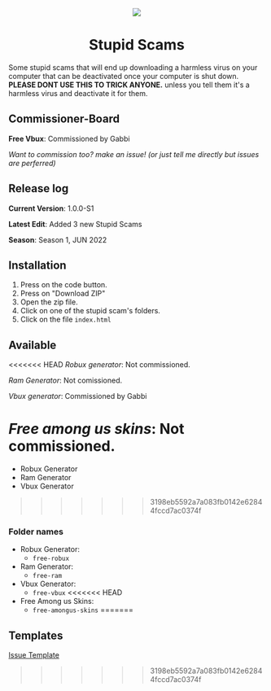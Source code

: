 <p align="center">
  <img src="https://emojipedia-us.s3.dualstack.us-west-1.amazonaws.com/thumbs/120/apple/325/money-bag_1f4b0.png">
  </p>
<h1 align="center">Stupid Scams</h1>

Some stupid scams that will end up downloading a harmless virus on your computer that can be deactivated once your computer is shut down.
**PLEASE DONT USE THIS TO TRICK ANYONE.** unless you tell them it's a harmless virus and deactivate it for them.

## Commissioner-Board
**Free Vbux**: Commissioned by Gabbi
<br>

*Want to commission too? make an issue! (or just tell me directly but issues are perferred)*

## Release log
**Current Version**: 1.0.0-S1
<br>

**Latest Edit**: Added 3 new Stupid Scams

**Season**: Season 1, JUN 2022

## Installation
1. Press on the code button.
2. Press on "Download ZIP"
3. Open the zip file.
4. Click on one of the stupid scam's folders.
5. Click on the file `index.html`
## Available
<<<<<<< HEAD
*Robux generator*: Not commissioned.
<br>

*Ram Generator*: Not comissioned.
<br>

*Vbux generator*: Commissioned by Gabbi
<br>

*Free among us skins*: Not commissioned.
=======
- Robux Generator
- Ram Generator
- Vbux Generator
>>>>>>> 3198eb5592a7a083fb0142e62844fccd7ac0374f

### Folder names
- Robux Generator:
  - `free-robux`
- Ram Generator:
  - `free-ram`
- Vbux Generator:
  - `free-vbux`
<<<<<<< HEAD
- Free Among us Skins:
  - `free-amongus-skins`
=======

## Templates
[Issue Template](https://github.com/hoo12F/stupid-scams/issues/2)
>>>>>>> 3198eb5592a7a083fb0142e62844fccd7ac0374f
